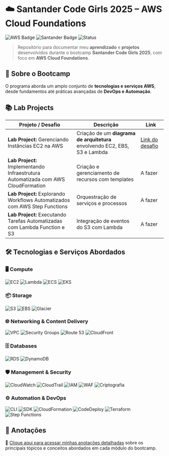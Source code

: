 # ☁️ Santander Code Girls 2025 – AWS Cloud Foundations  

![AWS Badge](https://img.shields.io/badge/AWS-Cloud-orange?style=for-the-badge&logo=amazonaws)
![Santander Badge](https://img.shields.io/badge/Santander%20Code%20Girls-2025-red?style=for-the-badge&logo=santander)
![Status](https://img.shields.io/badge/Status-Em%20Desenvolvimento-green?style=for-the-badge)

> Repositório para documentar meu **aprendizado** e **projetos** desenvolvidos durante o bootcamp **Santander Code Girls 2025**, com foco em **AWS Cloud Foundations**.  


## 🚀 Sobre o Bootcamp  
O programa aborda um amplo conjunto de **tecnologias e serviços AWS**, desde fundamentos até práticas avançadas de **DevOps e Automação**.  


## 📚 Lab Projects  

| Projeto / Desafio | Descrição | Link |
|-------------------|-----------|------|
| **Lab Project:** Gerenciando Instâncias EC2 na AWS | Criação de um **diagrama de arquitetura** envolvendo EC2, EBS, S3 e Lambda | [Link do desafio](./Desafios/Gerenciando%20Instâncias%20EC2/Diagrama%20AWS%20-%20EC2.png) |
| **Lab Project:** Implementando Infraestrutura Automatizada com AWS CloudFormation | Criação e gerenciamento de recursos com templates | A fazer |
| **Lab Project:** Explorando Workflows Automatizados com AWS Step Functions | Orquestração de serviços e processos | A fazer |
| **Lab Project:** Executando Tarefas Automatizadas com Lambda Function e S3 | Integração de eventos do S3 com Lambda | A fazer |

## 🛠️ Tecnologias e Serviços Abordados  

### 🖥️ **Compute**  
![EC2](https://img.shields.io/badge/Amazon%20EC2-FF9900?style=flat-square&logo=amazonec2&logoColor=white)
![Lambda](https://img.shields.io/badge/AWS%20Lambda-FF9900?style=flat-square&logo=awslambda&logoColor=white)
![ECS](https://img.shields.io/badge/Amazon%20ECS-FF9900?style=flat-square&logo=amazonaws&logoColor=white)
![EKS](https://img.shields.io/badge/Amazon%20EKS-FF9900?style=flat-square&logo=amazonaws&logoColor=white)

### 📦 **Storage**  
![S3](https://img.shields.io/badge/Amazon%20S3-569A31?style=flat-square&logo=amazons3&logoColor=white)
![EBS](https://img.shields.io/badge/Amazon%20EBS-232F3E?style=flat-square&logo=amazonaws&logoColor=white)
![Glacier](https://img.shields.io/badge/Amazon%20Glacier-232F3E?style=flat-square&logo=amazonaws&logoColor=white)

### 🌐 **Networking & Content Delivery**  
![VPC](https://img.shields.io/badge/Amazon%20VPC-232F3E?style=flat-square&logo=amazonaws&logoColor=white)
![Security Groups](https://img.shields.io/badge/Security%20Groups-232F3E?style=flat-square&logo=amazonaws&logoColor=white)
![Route 53](https://img.shields.io/badge/Amazon%20Route%2053-232F3E?style=flat-square&logo=amazonaws&logoColor=white)
![CloudFront](https://img.shields.io/badge/Amazon%20CloudFront-232F3E?style=flat-square&logo=amazonaws&logoColor=white)

### 🗄️ **Databases**  
![RDS](https://img.shields.io/badge/Amazon%20RDS-527FFF?style=flat-square&logo=amazonrds&logoColor=white)
![DynamoDB](https://img.shields.io/badge/Amazon%20DynamoDB-4053D6?style=flat-square&logo=amazondynamodb&logoColor=white)

### 🛡️ **Management & Security**  
![CloudWatch](https://img.shields.io/badge/AWS%20CloudWatch-FF4F8B?style=flat-square&logo=amazonaws&logoColor=white)
![CloudTrail](https://img.shields.io/badge/AWS%20CloudTrail-FF4F8B?style=flat-square&logo=amazonaws&logoColor=white)
![IAM](https://img.shields.io/badge/AWS%20IAM-FF4F8B?style=flat-square&logo=amazonaws&logoColor=white)
![WAF](https://img.shields.io/badge/AWS%20WAF-FF4F8B?style=flat-square&logo=amazonaws&logoColor=white)
![Criptografia](https://img.shields.io/badge/Criptografia-232F3E?style=flat-square&logo=lock&logoColor=white)

### ⚙️ **Automation & DevOps**  
![CLI](https://img.shields.io/badge/AWS%20CLI-232F3E?style=flat-square&logo=aws&logoColor=white)
![SDK](https://img.shields.io/badge/AWS%20SDKs-232F3E?style=flat-square&logo=aws&logoColor=white)
![CloudFormation](https://img.shields.io/badge/AWS%20CloudFormation-232F3E?style=flat-square&logo=amazonaws&logoColor=white)
![CodeDeploy](https://img.shields.io/badge/AWS%20CodeDeploy-232F3E?style=flat-square&logo=amazonaws&logoColor=white)
![Terraform](https://img.shields.io/badge/Terraform-7B42BC?style=flat-square&logo=terraform&logoColor=white)
![Step Functions](https://img.shields.io/badge/AWS%20Step%20Functions-232F3E?style=flat-square&logo=amazonaws&logoColor=white)


## 📝 Anotações  

📎 [Clique aqui para acessar minhas anotações detalhadas](Anotações/Menu.md) sobre os principais tópicos e conceitos abordados em cada módulo do bootcamp.